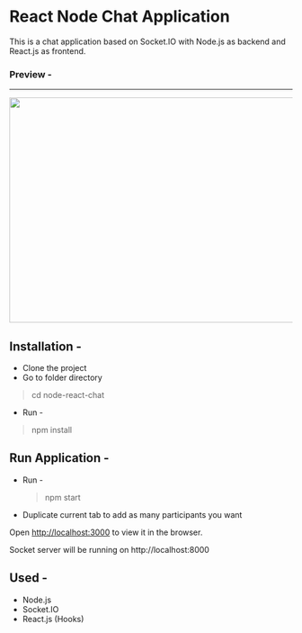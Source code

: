 # React Node Chat Application
This is a chat application based on Socket.IO with Node.js as backend and React.js as frontend.

### Preview - 

---

<img src="hhttps://i.ibb.co/jyfn3Lf/ezgif-com-gif-maker.gif" width="700" height="400" />


## Installation -
 - Clone the project
 - Go to folder directory
 > cd node-react-chat
 - Run -
  > npm install


## Run Application -
- Run - 
  > npm start
- Duplicate current tab to add as many participants you want

Open [http://localhost:3000](http://localhost:3000) to view it in the browser.

Socket server will be running on http://localhost:8000

## Used -
- Node.js
- Socket.IO
- React.js (Hooks)
